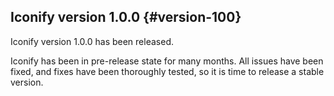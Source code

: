 ## Iconify version 1.0.0 {#version-100}

Iconify version 1.0.0 has been released.

Iconify has been in pre-release state for many months. All issues have been fixed, and fixes have been thoroughly tested, so it is time to release a stable version.

